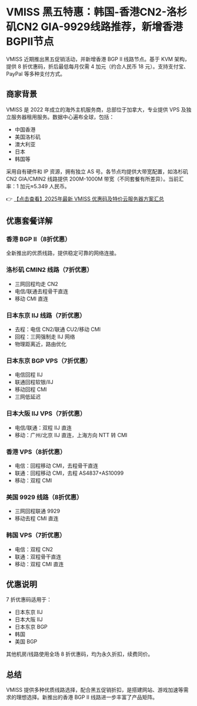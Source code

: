 # VMISS 黑五特惠：韩国-香港CN2-洛杉矶CN2 GIA-9929线路推荐，新增香港BGPII节点

VMISS 近期推出黑五促销活动，并新增香港 BGP II 线路节点。基于 KVM 架构，提供 8 折优惠码，折后最低每月仅需 4 加元（约合人民币 18 元）。支持支付宝、PayPal 等多种支付方式。

## 商家背景

VMISS 是 2022 年成立的海外主机服务商，总部位于加拿大，专业提供 VPS 及独立服务器租用服务。数据中心遍布全球，包括：
- 中国香港
- 美国洛杉矶
- 澳大利亚
- 日本
- 韩国等

采用自有硬件和 IP 资源，拥有独立 AS 号。各节点均提供大带宽配置，如洛杉矶 CN2 GIA/CMIN2 线路提供 200M-1000M 带宽（不同套餐有所差异）。当前汇率：1 加元≈5.349 人民币。

👉 [【点击查看】2025年最新 VMISS 优惠码及特价云服务器方案汇总](https://bit.ly/Vmiss)

## 优惠套餐详解

### 香港 BGP II（8折优惠）
全新推出的优质线路，提供稳定可靠的网络连接。

### 洛杉矶 CMIN2 线路（7折优惠）
- 三网回程均走 CN2
- 电信/联通去程骨干直连
- 移动 CMI 直连

### 日本东京 IIJ 线路（7折优惠）
- 去程：电信 CN2/联通 CU2/移动 CMI
- 回程：三网强制走 IIJ 网络
- 物理距离近，路由优化

### 日本东京 BGP VPS（7折优惠）
- 电信回程 IIJ
- 联通回程软银/IIJ
- 移动回程 CMI
- 三网低延迟

### 日本大阪 IIJ VPS（7折优惠）
- 电信/联通：双程 IIJ 直连
- 移动：广州/北京 IIJ 直连，上海方向 NTT 转 CMI

### 香港 VPS（8折优惠）
- 电信：回程移动 CMI，去程骨干直连
- 联通：回程移动 CMI，去程 AS4837+AS10099
- 移动：双程 CMI

### 美国 9929 线路（8折优惠）
- 三网回程联通 9929
- 移动去程 CMI 直连

### 韩国 VPS（7折优惠）
- 电信：双程 CN2
- 联通：双程骨干直连
- 移动：双程 CMI 直连

## 优惠说明
7 折优惠码适用于：
- 日本东京 IIJ
- 日本大阪 IIJ
- 日本东京 BGP
- 韩国
- 美国 BGP

其他机房/线路使用全场 8 折优惠码，均为永久折扣，续费同价。

## 总结
VMISS 提供多种优质线路选择，配合黑五促销折扣，是搭建网站、游戏加速等需求的理想选择。新推出的香港 BGP II 线路进一步丰富了产品矩阵。